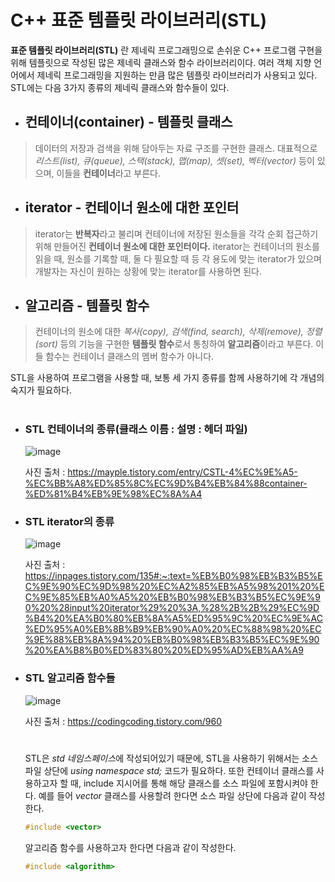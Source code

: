 # C++ 표준 템플릿 라이브러리(STL)


**표준 템플릿 라이브러리(STL)** 란 제네릭 프로그래밍으로 손쉬운 C++ 프로그램 구현을 위해 템플릿으로 작성된 많은 제네릭 클래스와 함수 라이브러리이다. 여러 객체 지향 언어에서
제네릭 프로그래밍을 지원하는 만큼 많은 템플릿 라이브러리가 사용되고 있다. STL에는 다음 3가지 종류의 제네릭 클래스와 함수들이 있다.

+ ## 컨테이너(container) - 템플릿 클래스

> 데이터의 저장과 검색을 위해 담아두는 자료 구조를 구현한 클래스. 대표적으로 *리스트(list), 큐(queue), 스택(stack), 맵(map), 셋(set), 벡터(vector)* 등이 있으며, 이들을
> **컨테이너**라고 부른다.


+ ## iterator - 컨테이너 원소에 대한 포인터

> iterator는 **반복자**라고 불리며 컨테이너에 저장된 원소들을 각각 순회 접근하기 위해 만들어진 **컨테이너 원소에 대한 포인터이다.** iterator는 컨테이너의 
> 원소를 읽을 때, 원소를 기록할 때, 둘 다 필요할 때 등 각 용도에 맞는 iterator가 있으며 개발자는 자신이 원하는 상황에 맞는 iterator를 사용하면 된다.

+ ## 알고리즘 - 템플릿 함수

> 컨테이너의 원소에 대한 *복사(copy), 검색(find, search), 삭제(remove), 정렬(sort)* 등의 기능을 구현한 **템플릿 함수**로서 통칭하여 **알고리즘**이라고 부른다. 이들 함수는
> 컨테이너 클래스의 멤버 함수가 아니다.

STL을 사용하여 프로그램을 사용할 때, 보통 세 가지 종류를 함께 사용하기에 각 개념의 숙지가 필요하다.

#

+ ### STL 컨테이너의 종류(클래스 이름 : 설명 : 헤더 파일)

  ![image](https://user-images.githubusercontent.com/101240036/188643494-02642d0a-bf5c-4650-b6a1-6f83975d388c.png)
  
  사진 출처 : https://mayple.tistory.com/entry/CSTL-4%EC%9E%A5-%EC%BB%A8%ED%85%8C%EC%9D%B4%EB%84%88container-%ED%81%B4%EB%9E%98%EC%8A%A4
  
+ ### STL iterator의 종류

  ![image](https://user-images.githubusercontent.com/101240036/188644110-dd5c5da0-03bc-4129-8a1f-2c206895164a.png)
  
  사진 출처 : https://inpages.tistory.com/135#:~:text=%EB%B0%98%EB%B3%B5%EC%9E%90%EC%9D%98%20%EC%A2%85%EB%A5%98%201%20%EC%9E%85%EB%A0%A5%20%EB%B0%98%EB%B3%B5%EC%9E%90%20%28input%20iterator%29%20%3A,%28%2B%2B%29%EC%9D%B4%20%EA%B0%80%EB%8A%A5%ED%95%9C%20%EC%9E%AC%ED%95%A0%EB%8B%B9%EB%90%A0%20%EC%88%98%20%EC%9E%88%EB%8A%94%20%EB%B0%98%EB%B3%B5%EC%9E%90%20%EA%B8%B0%ED%83%80%20%ED%95%AD%EB%AA%A9
  
+ ### STL 알고리즘 함수들

  ![image](https://user-images.githubusercontent.com/101240036/188644983-ae8407ad-a28b-49f6-b6e8-c187b8f2ca68.png)

  사진 출처 : https://codingcoding.tistory.com/960
  
  
  #
  
  STL은 *std 네임스페이스*에 작성되어있기 때문에, STL을 사용하기 위해서는 소스 파일 상단에 *using namespace std;* 코드가 필요하다. 또한 컨테이너 클래스를
  사용하고자 할 때, include 지시어를 통해 해당 클래스를 소스 파일에 포함시켜야 한다. 예를 들어 *vector* 클래스를 사용할려 한다면 소스 파일 상단에 다음과 같이 작성한다.
  ```c++
  #include <vector>
  ```
  알고리즘 함수를 사용하고자 한다면 다음과 같이 작성한다.
  
  ```c++
  #include <algorithm>
  ```
  
  




